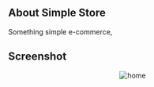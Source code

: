 ## About Simple Store
Something simple e-commerce,

## Screenshot
<p align="center">
<img src="/pubic/img/home.png" alt="home">
</p>
